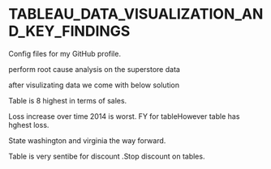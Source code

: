 # TABLEAU_DATA_VISUALIZATION_AND_KEY_FINDINGS
Config files for my GitHub profile.



 perform root cause analysis on the superstore data 
 
 after visulizating data we come with below solution

Table is 8 highest in terms of sales.

Loss increase over time 2014 is worst.
FY for tableHowever table has hghest loss.

State washington  and virginia  the way forward.

Table is very sentibe for discount .Stop discount on tables.
